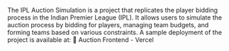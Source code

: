 The IPL Auction Simulation is a project that replicates the player bidding process in the Indian Premier League (IPL). It allows users to simulate the auction process by bidding for players, managing team budgets, and forming teams based on various constraints.
A sample deployment of the project is available at:
🔗 Auction Frontend - Vercel
